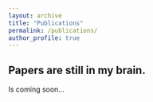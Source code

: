 ```yaml
---
layout: archive
title: "Publications"
permalink: /publications/
author_profile: true
---
```


## Papers are still in my brain.
Is coming soon...
